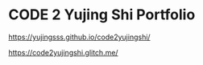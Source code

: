 # CODE 2 Yujing Shi Portfolio

https://yujingsss.github.io/code2yujingshi/

https://code2yujingshi.glitch.me/
